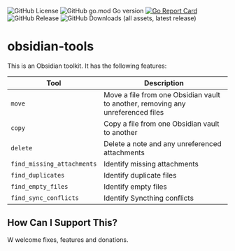 ![GitHub License](https://img.shields.io/github/license/antfie/obsidian-tools)
![GitHub go.mod Go version](https://img.shields.io/github/go-mod/go-version/antfie/obsidian-tools)
[![Go Report Card](https://goreportcard.com/badge/github.com/antfie/obsidian-tools)](https://goreportcard.com/report/github.com/antfie/obsidian-tools)
![GitHub Release](https://img.shields.io/github/v/release/antfie/obsidian-tools)
![GitHub Downloads (all assets, latest release)](https://img.shields.io/github/downloads/antfie/obsidian-tools/total)

# obsidian-tools

This is an Obsidian toolkit. It has the following features:

| Tool                       | Description                                                                     |
|----------------------------|---------------------------------------------------------------------------------|
| `move`                     | Move a file from one Obsidian vault to another, removing any unreferenced files |
| `copy`                     | Copy a file from one Obsidian vault to another                                  |
| `delete`                   | Delete a note and any unreferenced attachments                                  |
| `find_missing_attachments` | Identify missing attachments                                                    |
| `find_duplicates`          | Identify duplicate files                                                        |
| `find_empty_files`         | Identify empty files                                                            |
| `find_sync_conflicts`      | Identify Syncthing conflicts                                                    |

## How Can I Support This?

W welcome fixes, features and donations.
